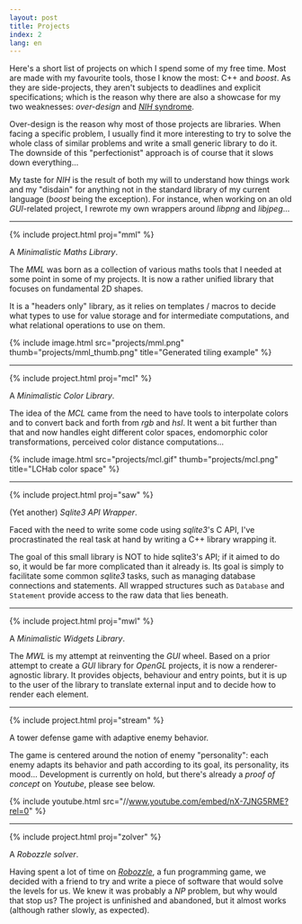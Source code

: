 ```yaml
---
layout: post
title: Projects
index: 2
lang: en
---
```


Here's a short list of projects on which I spend some of my free time. Most are
made with my favourite tools, those I know the most: C++ and *boost*. As they
are side-projects, they aren't subjects to deadlines and explicit
specifications; which is the reason why there are also a showcase for my two
weaknesses: *over-design* and
[*NIH* syndrome](https://en.wikipedia.org/wiki/NIH_syndrome).

Over-design is the reason why most of those projects are libraries. When facing
a specific problem, I usually find it more interesting to try to solve the
whole class of similar problems and write a small generic library to do it. The
downside of this "perfectionist" approach is of course that it slows down
everything...

My taste for *NIH* is the result of both my will to understand how things work
and my "disdain" for anything not in the standard library of my current
language (*boost* being the exception). For instance, when working on an old
*GUI*-related project, I rewrote my own wrappers around *libpng* and
*libjpeg*...

---

{% include project.html proj="mml" %}

A *Minimalistic Maths Library*.

The *MML* was born as a collection of various maths tools that I needed at some
point in some of my projects. It is now a rather unified library that focuses
on fundamental 2D shapes.

It is a "headers only" library, as it relies on templates / macros to decide
what types to use for value storage and for intermediate computations, and what
relational operations to use on them.

{% include image.html src="projects/mml.png" thumb="projects/mml_thumb.png" title="Generated tiling example" %}

---

{% include project.html proj="mcl" %}

A *Minimalistic Color Library*.

The idea of the *MCL* came from the need to have tools to interpolate
colors and to convert back and forth from *rgb* and *hsl*. It went a bit
further than that and now handles eight different color spaces,
endomorphic color transformations, perceived color distance
computations...


{% include image.html src="projects/mcl.gif" thumb="projects/mcl.png" title="LCHab color space" %}

---

{% include project.html proj="saw" %}

(Yet another) *Sqlite3 API Wrapper*.

Faced with the need to write some code using *sqlite3*'s C API, I've
procrastinated the real task at hand by writing a C++ library wrapping it.

The goal of this small library is NOT to hide sqlite3's API; if it aimed to do
so, it would be far more complicated than it already is. Its goal is simply to
facilitate some common *sqlite3* tasks, such as managing database connections
and statements. All wrapped structures such as `Database` and `Statement`
provide access to the raw data that lies beneath.

---

{% include project.html proj="mwl" %}

A *Minimalistic Widgets Library*.

The *MWL* is my attempt at reinventing the *GUI* wheel. Based on a prior
attempt to create a *GUI* library for *OpenGL* projects, it is now a
renderer-agnostic library. It provides objects, behaviour and entry points, but
it is up to the user of the library to translate external input and to decide
how to render each element.

---

{% include project.html proj="stream" %}

A tower defense game with adaptive enemy behavior.

The game is centered around the notion of enemy "personality": each enemy
adapts its behavior and path according to its goal, its personality, its
mood... Development is currently on hold, but there's already a *proof of
concept* on *Youtube*, please see below.

{% include youtube.html src="//www.youtube.com/embed/nX-7JNG5RME?rel=0" %}

---

{% include project.html proj="zolver" %}

A *Robozzle solver*.

Having spent a lot of time on [*Robozzle*](http://robozzle.com/), a fun
programming game, we decided with a friend to try and write a piece of software
that would solve the levels for us. We knew it was probably a *NP* problem, but
why would that stop us? The project is unfinished and abandoned, but it almost
works (although rather slowly, as expected).

